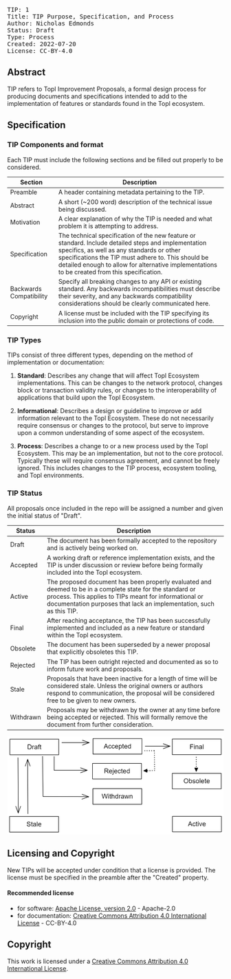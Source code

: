 <pre>
TIP: 1
Title: TIP Purpose, Specification, and Process
Author: Nicholas Edmonds <n.edmonds@topl.me>
Status: Draft
Type: Process
Created: 2022-07-20
License: CC-BY-4.0
</pre>

## Abstract
TIP refers to Topl Improvement Proposals, a formal design process for producing documents and specifications intended to add to the implementation of features or standards found in the Topl ecosystem. 

## Specification

### TIP Components and format

Each TIP must include the following sections and be filled out properly to be considered.

| Section                 | Description                                                                                                                                                                                                                                                                                              |
| ----------------------- | -------------------------------------------------------------------------------------------------------------------------------------------------------------------------------------------------------------------------------------------------------------------------------------------------------- |
| Preamble                | A header containing metadata pertaining to the TIP.                                                                                                                                                                                                                                                      |
| Abstract                | A short (~200 word) description of the technical issue being discussed.                                                                                                                                                                                                                                  |
| Motivation              | A clear explanation of why the TIP is needed and what problem it is attempting to address.                                                                                                                                                                                                               |
| Specification           | The technical specification of the new feature or standard. Include detailed steps and implementation specifics, as well as any standards or other specifications the TIP must adhere to. This should be detailed enough to allow for alternative implementations to be created from this specification. |
| Backwards Compatibility | Specify all breaking changes to any API or existing standard. Any backwards incompatibilities must describe their severity, and any backwards compatibility considerations should be clearly communicated here.                                                                                          |
| Copyright               | A license must be included with the TIP specifying its inclusion into the public domain or protections of code. |


### TIP Types

TIPs consist of three different types, depending on the method of implementation or documentation:

1. **Standard**:
  Describes any change that will affect Topl Ecosystem implementations. This can be changes to the network protocol, changes block or transaction validity rules, or changes to the interoperability of applications that build upon the Topl Ecosystem.

2. **Informational**: Describes a design or guideline to improve or add information relevant to the Topl Ecosystem. These do not necessarily require consensus or changes to the protocol, but serve to improve upon a common understanding of some aspect of the ecosystem.

3. **Process**: Describes a change to or a new process used by the Topl Ecosystem. This may be an implementation, but not to the core protocol. Typically these will require consensus agreement, and cannot be freely ignored. This includes changes to the TIP process, ecosystem tooling, and Topl environments.


### TIP Status

All proposals once included in the repo will be assigned a number and given the initial status of "Draft". 

| Status    | Description                                                                                                                                                                                                                               |
| --------- | ----------------------------------------------------------------------------------------------------------------------------------------------------------------------------------------------------------------------------------------- |
| Draft     | The document has been formally accepted to the repository and is actively being worked on.                                                                                                                                                |
| Accepted  | A working draft or reference implementation exists, and the TIP is under discussion or review before being formally included into the Topl ecosystem.                                                                                     |
| Active    | The proposed document has been properly evaluated and deemed to be in a complete state for the standard or process. This applies to TIPs meant for informational or documentation purposes that lack an implementation, such as this TIP. |
| Final     | After reaching acceptance, the TIP has been successfully implemented and included as a new feature or standard within the Topl ecosystem.                                                                                                 |
| Obsolete  | The document has been superseded by a newer proposal that explicitly obsoletes this TIP.                                                                                                                                                  |
| Rejected  | The TIP has been outright rejected and documented as so to inform future work and proposals.                                                                                                                                              |
| Stale     | Proposals that have been inactive for a length of time will be considered stale. Unless the original owners or authors respond to communication, the proposal will be considered free to be given to new owners.                          |
| Withdrawn | Proposals may be withdrawn by the owner at any time before being accepted or rejected. This will formally remove the document from further consideration. |

![Process for defining and accepting new TIPs](TIP-0001-process.png)


## Licensing and Copyright
New TIPs will be accepted under condition that a license is provided. The license must be specified in the preamble after the "Created" property.

#### Recommended license
* for software: [Apache License, version 2.0][apache] - Apache-2.0
* for documentation: [Creative Commons Attribution 4.0 International License][cc-by] - CC-BY-4.0

## Copyright

This work is licensed under a
[Creative Commons Attribution 4.0 International License][cc-by].

[cc-by]: https://creativecommons.org/licenses/by/4.0/
[apache]: https://www.apache.org/licenses/LICENSE-2.0